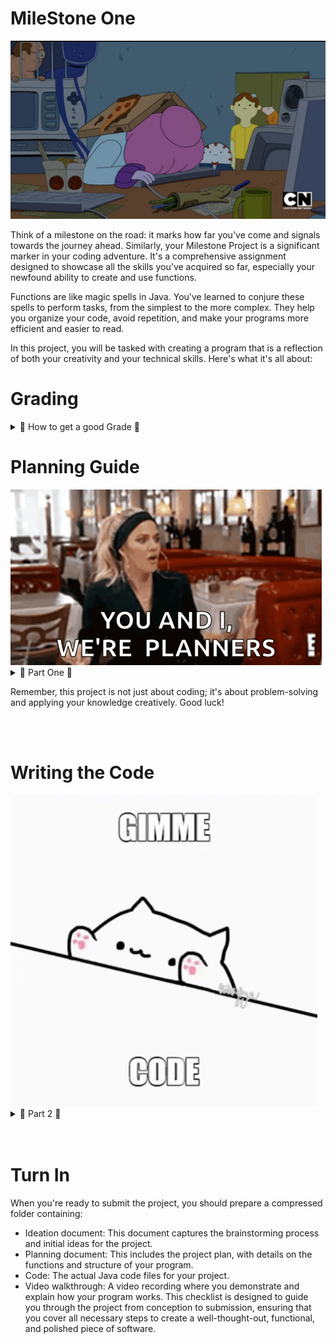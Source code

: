 # MileStone One

<img src="code.webp">

Think of a milestone on the road: it marks how far you've come and signals towards the journey ahead. Similarly, your Milestone Project is a significant marker in your coding adventure. It's a comprehensive assignment designed to showcase all the skills you've acquired so far, especially your newfound ability to create and use functions.

Functions are like magic spells in Java. You've learned to conjure these spells to perform tasks, from the simplest to the more complex. They help you organize your code, avoid repetition, and make your programs more efficient and easier to read.

In this project, you will be tasked with creating a program that is a reflection of both your creativity and your technical skills. Here's what it's all about:

# Grading 

<details>
<summary> 👾 How to get a good Grade 👾 </summary>

<h2>Creating Functions(🛠️) </h2>
You will design your own functions from scratch. Think about what tasks you want to perform repeatedly in your program and encapsulate them within functions.
<br>
 

<h2>Using Functions(📲) </h2>
 Once you've created your functions, you'll call them at the right moments. This will test how well you can integrate them into your program to perform useful actions.
<br>


<h2>Structuring Programs Functionally(🏗️)</h2>
 Your program should not just be a jumble of code. It should have a clear, logical structure where functions are used to break down problems into manageable pieces.
<br>


<h2>Focus(🎯)</h2>
This Milestone Project is not just about getting a good grade. It's about putting your skills to the test and building something you can be proud of. It's about thinking like a programmer and solving problems systematicall
<br>
</details>

# Planning Guide

<img src="plan.gif">

<br>

<details>
<summary> 👾 Part One 👾 </summary>
Welcome to the planning stage of your Milestone Project! This guide will help you step through the process of planning and executing your project effectively. 

## Step 1: Understanding the Project Requirements

[] Read the project description **carefully**.
[] Highlight **key points** and **expectations**.

## Step 2: Brainstorming Ideas

[] Write down all the ideas that come to your mind.
[] Think about your **interests** and **problems** you want to solve.

## Step 3: Defining the Scope

[] Decide on what is **achievable** within the time frame.
[] Be **ambitious** but **realistic**.

## Step 4: Planning Functions (🛠️)

[] List the tasks your program will perform.
[] Group tasks into **logical functions**.
[] Name your functions clearly.

## Step 5: Pseudocode and Flowcharts

[] Write **pseudocode** or draw **flowcharts** to outline your program's logic.
[] Plan how each function will **interact** and **flow**.

## Additional Tips:

[] **Start Early**: Give yourself plenty of time to plan and develop your project.
[] **Regular Check-ins**: Have milestones to check your progress.
[] **Peer Review**: Engage in peer reviews for additional feedback.
[] **Seek Help**: Don't hesitate to ask for help when you need it.

</details>

Remember, this project is not just about coding; it's about problem-solving and applying your knowledge creatively. Good luck!

<br>
<br>

# Writing the Code
<img src="code.gif">

<details>
<summary> 👾 Part 2 👾</summary>

## Step 6: Coding (📲)

[] Start defining and coding your functions.
  
[] **Test** each function individually.

## Step 7: Integrating and Structuring (🏗️)
[] Integrate your functions into the main program.

[]Ensure the program flow is **logical** and **efficient**.

## Step 8: Testing and Debugging

[] **Test** the program thoroughly.

[] Debug any issues that arise.

## Step 9: Refinement and Documentation

[] Refine your code by removing unnecessary parts.
[] Add **comments** and ensure your code is well-**documented**.

## Step 10: Reflection and Focus (🎯)

[] Reflect on your project's objectives and your learning.
[] Make sure your final submission is something you're **proud** of.

</details>
<br>
<br>

# Turn In

When you're ready to submit the project, you should prepare a compressed folder containing:
  <br>
- Ideation document: This document captures the brainstorming process and initial ideas for the project.
  <br>
- Planning document: This includes the project plan, with details on the functions and structure of your program.
    <br>
- Code: The actual Java code files for your project.
    <br>
- Video walkthrough: A video recording where you demonstrate and explain how your program works.
This checklist is designed to guide you through the project from conception to submission, ensuring that you cover all necessary steps to create a well-thought-out, functional, and polished piece of software.
    <br>
